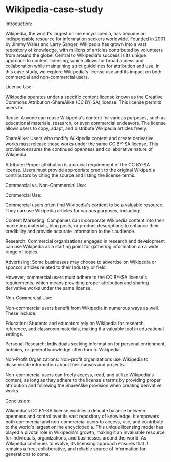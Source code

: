 # Wikipedia-case-study
Introduction:

Wikipedia, the world's largest online encyclopedia, has become an indispensable resource for information seekers worldwide. Founded in 2001 by Jimmy Wales and Larry Sanger, Wikipedia has grown into a vast repository of knowledge, with millions of articles contributed by volunteers from around the globe. Central to Wikipedia's success is its unique approach to content licensing, which allows for broad access and collaboration while maintaining strict guidelines for attribution and use. In this case study, we explore Wikipedia's license use and its impact on both commercial and non-commercial users.

License Use:

Wikipedia operates under a specific content license known as the Creative Commons Attribution-ShareAlike (CC BY-SA) license. This license permits users to:

Reuse: Anyone can reuse Wikipedia's content for various purposes, such as educational materials, research, or even commercial endeavors. The license allows users to copy, adapt, and distribute Wikipedia articles freely.

ShareAlike: Users who modify Wikipedia content and create derivative works must release those works under the same CC BY-SA license. This provision ensures the continued openness and collaborative nature of Wikipedia.

Attribute: Proper attribution is a crucial requirement of the CC BY-SA license. Users must provide appropriate credit to the original Wikipedia contributors by citing the source and listing the license terms.

Commercial vs. Non-Commercial Use:

Commercial Use:

Commercial users often find Wikipedia's content to be a valuable resource. They can use Wikipedia articles for various purposes, including:

Content Marketing: Companies can incorporate Wikipedia content into their marketing materials, blog posts, or product descriptions to enhance their credibility and provide accurate information to their audience.

Research: Commercial organizations engaged in research and development can use Wikipedia as a starting point for gathering information on a wide range of topics.

Advertising: Some businesses may choose to advertise on Wikipedia or sponsor articles related to their industry or field.

However, commercial users must adhere to the CC BY-SA license's requirements, which means providing proper attribution and sharing derivative works under the same license.

Non-Commercial Use:

Non-commercial users benefit from Wikipedia in numerous ways as well. These include:

Education: Students and educators rely on Wikipedia for research, reference, and classroom materials, making it a valuable tool in educational settings.

Personal Research: Individuals seeking information for personal enrichment, hobbies, or general knowledge often turn to Wikipedia.

Non-Profit Organizations: Non-profit organizations use Wikipedia to disseminate information about their causes and projects.

Non-commercial users can freely access, read, and utilize Wikipedia's content, as long as they adhere to the license's terms by providing proper attribution and following the ShareAlike provision when creating derivative works.

Conclusion:

Wikipedia's CC BY-SA license enables a delicate balance between openness and control over its vast repository of knowledge. It empowers both commercial and non-commercial users to access, use, and contribute to the world's largest online encyclopedia. This unique licensing model has played a pivotal role in Wikipedia's growth, making it an invaluable resource for individuals, organizations, and businesses around the world. As Wikipedia continues to evolve, its licensing approach ensures that it remains a free, collaborative, and reliable source of information for generations to come.
